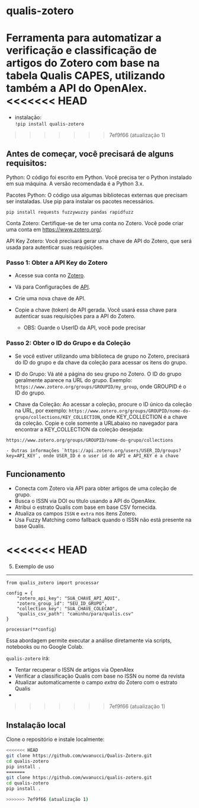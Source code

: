 # qualis-zotero

Ferramenta para automatizar a verificação e classificação de artigos do Zotero com base na tabela Qualis CAPES, utilizando também a API do OpenAlex.
<<<<<<< HEAD
=======

- instalação:  
`!pip install qualis-zotero`

>>>>>>> 7ef9f66 (atualização 1)
## Antes de começar, você precisará de alguns requisitos:

Python: O código foi escrito em Python. Você precisa ter o Python instalado em sua máquina. A versão recomendada é a Python 3.x.

Pacotes Python: O código usa algumas bibliotecas externas que precisam ser instaladas. Use pip para instalar os pacotes necessários.

`pip install requests fuzzywuzzy pandas rapidfuzz`

Conta Zotero: Certifique-se de ter uma conta no Zotero. Você pode criar uma conta em https://www.zotero.org/.

API Key Zotero: Você precisará gerar uma chave de API do Zotero, que será usada para autenticar suas requisições.

### Passo 1: Obter a API Key do Zotero

- Acesse sua conta no [Zotero](https://www.zotero.org/).

- Vá para Configurações de [API](https://www.zotero.org/settings/keys0).

- Crie uma nova chave de API.

- Copie a chave (token) de API gerada. Você usará essa chave para autenticar suas requisições para a API do Zotero.
    - OBS: Guarde o UserID da API, você pode precisar 

### Passo 2: Obter o ID do Grupo e da Coleção
- Se você estiver utilizando uma biblioteca de grupo no Zotero, precisará do ID do grupo e da chave da coleção para acessar os itens do grupo.

- ID do Grupo: Vá até a página do seu grupo no Zotero. O ID do grupo geralmente aparece na URL do grupo. Exemplo: `https://www.zotero.org/groups/GROUPID/my_group`, onde GROUPID é o ID do grupo.

- Chave da Coleção: Ao acessar a coleção, procure o ID único da coleção na URL, por exemplo: `https://www.zotero.org/groups/GROUPID/nome-do-grupo/collections/KEY_COLLECTION`, onde KEY_COLLECTION é a chave da coleção. Copie e cole somente a URLabaixo no navegador para encontrar a KEY_COLLECTION da coleção desejada:
```markdown
https://www.zotero.org/groups/GROUPID/nome-do-grupo/collections
```
    - Outras informações `https://api.zotero.org/users/USER_ID/groups?key=API_KEY`, onde USER_ID é o user id do API e API_KEY é a chave

## Funcionamento

- Conecta com Zotero via API para obter artigos de uma coleção de grupo.
- Busca o ISSN via DOI ou título usando a API do OpenAlex.
- Atribui o estrato Qualis com base em base CSV fornecida.
- Atualiza os campos `ISSN` e `extra` nos itens Zotero.
- Usa Fuzzy Matching como fallback quando o ISSN não está presente na base Qualis.

<<<<<<< HEAD
=======
5. Exemplo de uso
-----------------

    from qualis_zotero import processar

    config = {
        "zotero_api_key": "SUA_CHAVE_API_AQUI",
        "zotero_group_id": "SEU_ID_GRUPO",
        "collection_key": "SUA_CHAVE_COLECAO",
        "qualis_csv_path": "caminho/para/qualis.csv"
    }

    processar(**config)

Essa abordagem permite executar a análise diretamente via scripts, notebooks ou no Google Colab.

``qualis-zotero`` irá:

- Tentar recuperar o ISSN de artigos via OpenAlex
- Verificar a classificação Qualis com base no ISSN ou nome da revista
- Atualizar automaticamente o campo *extra* do Zotero com o estrato Qualis
- 
>>>>>>> 7ef9f66 (atualização 1)
## Instalação local

Clone o repositório e instale localmente:

```bash
<<<<<<< HEAD
git clone https://github.com/wvanucci/Qualis-Zotero.git
cd qualis-zotero
pip install .
=======
git clone https://github.com/wvanucci/qualis-zotero.git
cd qualis-zotero
pip install .

>>>>>>> 7ef9f66 (atualização 1)
